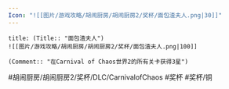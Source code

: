 ```yaml
---
Icon: "![[图片/游戏攻略/胡闹厨房/胡闹厨房2/奖杯/面包渣夫人.png|30]]"
---
```

```ad-common-bronze-trophy
title: (Title:: "面包渣夫人")
![[图片/游戏攻略/胡闹厨房/胡闹厨房2/奖杯/面包渣夫人.png|100]]

(Comment:: "在Carnival of Chaos世界2的所有关卡获得3星")
```

#胡闹厨房/胡闹厨房2/奖杯/DLC/CarnivalofChaos #奖杯 #奖杯/铜
